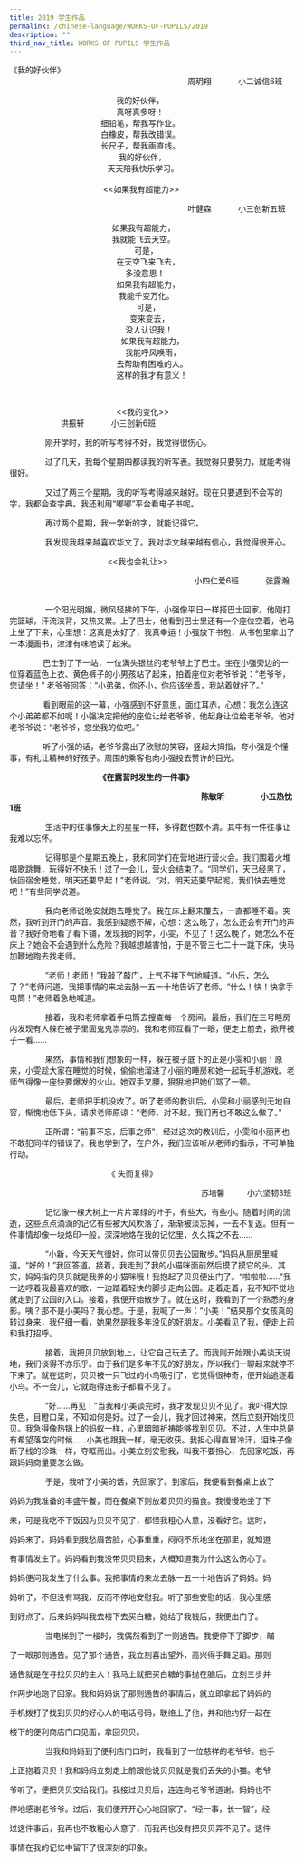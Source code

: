 ```yaml
---
title: 2019 学生作品
permalink: /chinese-language/WORKS-OF-PUPILS/2019
description: ""
third_nav_title: WORKS OF PUPILS 学生作品
---
```

《我的好伙伴》  
                                                                                周玥翔            小二诚信6班  
  
                                                我的好伙伴，  
                                                真呀真多呀！  
                                         细铅笔，帮我写作业。  
                                         白橡皮，帮我改错误。  
                                         长尺子，帮我画直线。  
                                                 我的好伙伴，  
                                            天天陪我快乐学习。  
   
                                          <<如果我有超能力>>  
  
                                                                                叶健森            小三创新五班  
  
                                              如果我有超能力，  
                                              我就能飞去天空。  
                                                        可是，  
                                                在天空飞来飞去，  
                                                    多没意思！  
                                                如果我有超能力，  
                                                 我能千变万化。  
                                                         可是，  
                                                      变来变去，  
                                                    没人认识我！  
                                                  如果我有超能力，  
                                                    我能呼风唤雨，  
                                                去帮助有困难的人。  
                                                这样的我才有意义！                                   
																								
<br>

                                                <<我的变化>>                                                                                                                                                         洪振轩            小三创新6班  

                刚开学时，我的听写考得不好，我觉得很伤心。

                过了几天，我每个星期四都读我的听写表。我觉得只要努力，就能考得很好。

                又过了两三个星期，我的听写考得越来越好。现在只要遇到不会写的字，我都会查字典。我还利用“嘟嘟”平台看电子书呢。

                再过两个星期，我一学新的字，就能记得它。

                我发现我越来越喜欢华文了。我对华文越来越有信心，我觉得很开心。

  

                                            <<我也会礼让>>

                                                                                   小四仁爱6班            张露瀚                

                一个阳光明媚，微风轻拂的下午，小强像平日一样搭巴士回家。他刚打完篮球，汗流浃背，又热又累。上了巴士，他看到巴士里还有一个座位空着，他马上坐了下来，心里想：这真是太好了，我真幸运！小强放下书包，从书包里拿出了一本漫画书，津津有味地读了起来。

  

               巴士到了下一站，一位满头银丝的老爷爷上了巴士。坐在小强旁边的一位穿着蓝色上衣、黄色裤子的小男孩站了起来，拍着座位对老爷爷说：“老爷爷，您请坐！” 老爷爷回答：“小弟弟，你还小，你应该坐着，我站着就好了。”

  

               看到眼前的这一幕，小强感到不好意思，面红耳赤，心想：我怎么连这个小弟弟都不如呢！小强决定把他的座位让给老爷爷，他起身让位给老爷爷。他对老爷爷说：“老爷爷，您坐我的位吧。”

  

               听了小强的话，老爷爷露出了欣慰的笑容，竖起大拇指，夸小强是个懂事，有礼让精神的好孩子。周围的乘客也向小强投去赞许的目光。

                                        **《在露营时发生的一件事》**

                                                                                      **陈敏昕**                **小五热忱1班**

                生活中的往事像天上的星星一样，多得数也数不清。其中有一件往事让我难以忘怀。

  

                记得那是个星期五晚上，我和同学们在营地进行营火会。我们围着火堆唱歌跳舞，玩得好不快乐！过了一会儿，营火会结束了。“同学们，天已经黑了，快回宿舍睡觉，明天还要早起！”老师说。“对，明天还要早起呢，我们快去睡觉吧！”有些同学说道。

                我向老师说晚安就跑去睡觉了。我在床上翻来覆去，一直都睡不着。突然，我听到开门的声音。我感到疑惑不解，心想：这么晚了，怎么还会有开门的声音？我好奇地看了看下铺，发现我的同学，小雯，不见了！这么晚了，她怎么不在床上？她会不会遇到什么危险？我越想越害怕，于是不管三七二十一跳下床，快马加鞭地跑去找老师。

  

                “老师！老师！”我敲了敲门，上气不接下气地喊道。“小乐，怎么了？”老师问道。我把事情的来龙去脉一五一十地告诉了老师。“什么！快！快拿手电筒！”老师着急地喊道。

  

                接着，我和老师拿着手电筒去搜查每一个房间。最后，我们在三号睡房内发现有人躲在被子里面鬼鬼祟祟的。我和老师互看了一眼，便走上前去，掀开被子一看……

  

                果然，事情和我们想象的一样，躲在被子底下的正是小雯和小丽！原来，小雯趁大家在睡觉的时候，偷偷地溜进了小丽的睡房和她一起玩手机游戏。老师气得像一座快要爆发的火山。她双手叉腰，狠狠地把她们骂了一顿。    

  

                最后，老师把手机没收了。听了老师的教训后，小雯和小丽感到无地自容，惭愧地低下头，请求老师原谅：“老师，对不起，我们再也不敢这么做了。”

  

                正所谓：“前事不忘，后事之师”，经过这次的教训后，小雯和小丽再也不敢犯同样的错误了。我也学到了，在户外，我们应该听从老师的指示，不可单独行动。

  

                                            《 失而复得》

                                                                                      苏培馨          小六坚韧3班

                记忆像一棵大树上一片片翠绿的叶子，有些大，有些小。随着时间的流逝，这些点点滴滴的记忆有些被大风吹落了，渐渐被淡忘掉，一去不复返。但有一件事情却像一块烙印一般，深深地烙在我的记忆里，久久挥之不去……

  

                “小新，今天天气很好，你可以带贝贝去公园散步。”妈妈从厨房里喊道。“好的！”我回答道。接着，我走到了我的小猫咪面前然后摸了摸它的头。其实，妈妈指的贝贝就是我养的小猫咪哦！我抱起了贝贝便出门了。“啦啦啦……”我一边哼着我最喜欢的歌，一边踏着轻快的脚步走向公园。走着走着，我不知不觉地就走到了公园的入口。接着，我便开始散步了。就在这时，我看到了一个熟悉的身影。咦？那不是小美吗？我心想。于是，我喊了一声：“小美！”结果那个女孩真的转过身来，我仔细一看，她果然是我多年没见的好朋友。小美看见了我，便走上前和我打招呼。

  

                接着，我把贝贝放到地上，让它自己玩去了。而我则开始跟小美谈天说地，我们谈得不亦乐乎。由于我们是多年不见的好朋友，所以我们一聊起来就停不下来了。就在这时，贝贝被一只飞过的小鸟吸引了，它觉得很神奇，便开始追逐着小鸟。不一会儿，它就跑得连影子都看不见了。

  

                “好……再见！”当我和小美谈完时，我才发现贝贝不见了。我吓得大惊失色，目瞪口呆，不知如何是好。过了一会儿，我才回过神来，然后立刻开始找贝贝。我急得像热锅上的蚂蚁一样，心里暗暗祈祷能够找到贝贝。不过，人生中总是有希望落空的时候……小美也跟我一样，毫无收获。我担心得直冒冷汗，泪珠子像断了线的珍珠一样，夺眶而出。小美立刻安慰我，叫我不要担心，先回家吃饭，再跟妈妈商量要怎么做。

  

                于是，我听了小美的话，先回家了。到家后，我便看到餐桌上放了

妈妈为我准备的丰盛午餐，而在餐桌下则放着贝贝的猫食。我慢慢地坐了下

来，可是我吃不下饭因为贝贝不见了，都怪我粗心大意，没看好它。这时，

妈妈来了。妈妈看到我愁眉苦脸，心事重重，闷闷不乐地坐在那里，就知道

有事情发生了。妈妈看到我没带贝贝回来，大概知道我为什么这么伤心了。

妈妈便问我发生了什么事。我把事情的来龙去脉一五一十地告诉了妈妈。妈

妈听了，不但没有骂我，反而不停地安慰我。听了那些安慰的话，我心里感

到好点了。后来妈妈叫我去楼下去买白糖，她给了我钱后，我便出门了。

  

                当电梯到了一楼时，我偶然看到了一则通告。我便停下了脚步，瞄

了一眼那则通告。见了那个通告，我立刻喜出望外，高兴得手舞足蹈。那则

通告就是在寻找贝贝的主人！我马上就把买白糖的事抛在脑后，立刻三步并

作两步地跑了回家。我和妈妈说了那则通告的事情后，就立即拿起了妈妈的

手机拨打了找到贝贝的好心人的电话号码，联络上了他，并和他约好一起在

楼下的便利商店门口见面，拿回贝贝。

  

                当我和妈妈到了便利店门口时，我看到了一位慈祥的老爷爷。他手

上正抱着贝贝！我和妈妈立刻走上前跟他说贝贝就是我们丢失的小猫。老爷

爷听了，便把贝贝交给我们。我接过贝贝后，连连向老爷爷道谢。妈妈也不

停地感谢老爷爷。过后，我们便开开心心地回家了。“经一事，长一智”，经

过这件事后，我再也不敢粗心大意了，而我再也没有把贝贝弄不见了。这件

事情在我的记忆中留下了很深刻的印象。